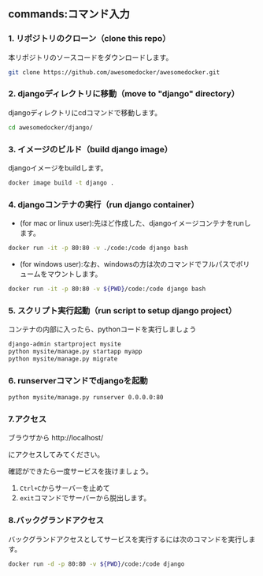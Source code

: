 

## commands:コマンド入力


### 1. リポジトリのクローン（clone this repo）

本リポジトリのソースコードをダウンロードします。

```sh
git clone https://github.com/awesomedocker/awesomedocker.git
```


### 2. djangoディレクトリに移動（move to "django" directory）

djangoディレクトリにcdコマンドで移動します。

```sh
cd awesomedocker/django/
```


### 3. イメージのビルド（build django image）

djangoイメージをbuildします。

```sh
docker image build -t django .
```


### 4. djangoコンテナの実行（run django container）

- (for mac or linux user):先ほど作成した、djangoイメージコンテナをrunします。

```sh
docker run -it -p 80:80 -v ./code:/code django bash
```

- (for windows user):なお、windowsの方は次のコマンドでフルパスでボリュームをマウントします。

```sh
docker run -it -p 80:80 -v ${PWD}/code:/code django bash
```


### 5. スクリプト実行起動（run script to setup django project）

コンテナの内部に入ったら、pythonコードを実行しましょう

```sh
django-admin startproject mysite
python mysite/manage.py startapp myapp
python mysite/manage.py migrate
```


### 6. runserverコマンドでdjangoを起動

```sh
python mysite/manage.py runserver 0.0.0.0:80
```


### 7.アクセス

ブラウザから http://localhost/

にアクセスしてみてください。

確認ができたら一度サービスを抜けましょう。

1. `Ctrl+C`からサーバーを止めて
2. `exit`コマンドでサーバーから脱出します。


### 8.バックグランドアクセス

バックグランドアクセスとしてサービスを実行するには次のコマンドを実行します。

```sh
docker run -d -p 80:80 -v ${PWD}/code:/code django
```


